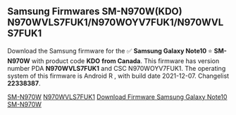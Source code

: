 <h2>Samsung Firmwares SM-N970W(KDO) N970WVLS7FUK1/N970WOYV7FUK1/N970WVLS7FUK1</h2>
Download the Samsung firmware for the ✅ <strong>Samsung Galaxy Note10 </strong> ⭐ <strong>SM-N970W</strong> with product code <strong>KDO</strong> <strong> from Canada</strong>. This firmware has version number PDA <strong>N970WVLS7FUK1</strong> and CSC N970WOYV7FUK1. The operating system of this firmware is Android R , with build date 2021-12-07. Changelist <strong>22338387</strong>.


[SM-N970W](https://samfirm.shop/samsung/model/SM-N970W)
[N970WVLS7FUK1](https://samfirm.shop/samsung/pda/N970WVLS7FUK1)
[Download Firmware Samsung Galaxy Note10 SM-N970W](https://samfirm.shop/samsung/firmware/480642)
